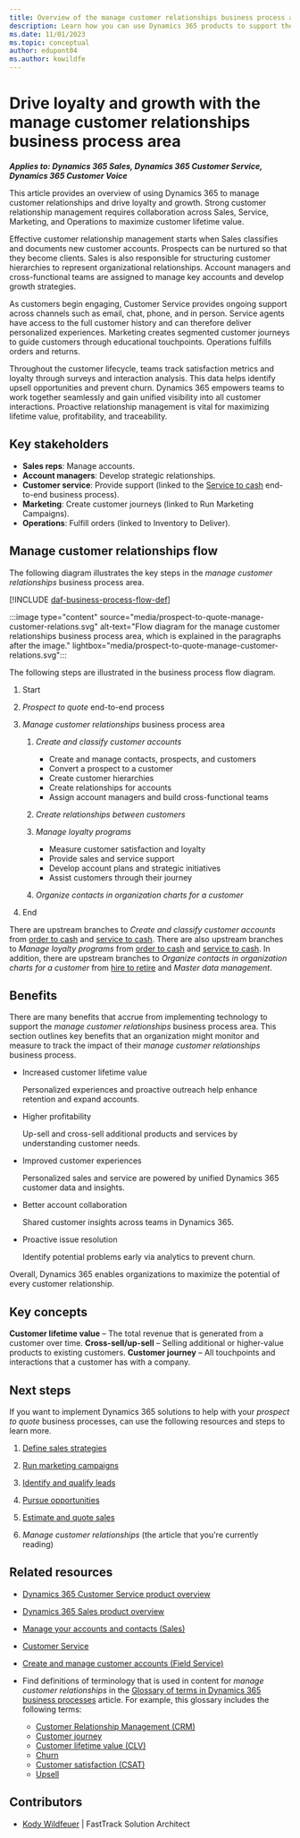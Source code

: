 ```yaml
---
title: Overview of the manage customer relationships business process area
description: Learn how you can use Dynamics 365 products to support the organization's business processes for managing customer relationships.
ms.date: 11/01/2023
ms.topic: conceptual
author: edupont04
ms.author: kowildfe
---
```


# Drive loyalty and growth with the manage customer relationships business process area

***Applies to: Dynamics 365 Sales, Dynamics 365 Customer Service, Dynamics 365 Customer Voice***

This article provides an overview of using Dynamics 365 to manage customer relationships and drive loyalty and growth. Strong customer relationship management requires collaboration across Sales, Service, Marketing, and Operations to maximize customer lifetime value.

Effective customer relationship management starts when Sales classifies and documents new customer accounts. Prospects can be nurtured so that they become clients. Sales is also responsible for structuring customer hierarchies to represent organizational relationships. Account managers and cross-functional teams are assigned to manage key accounts and develop growth strategies.

As customers begin engaging, Customer Service provides ongoing support across channels such as email, chat, phone, and in person. Service agents have access to the full customer history and can therefore deliver personalized experiences. Marketing creates segmented customer journeys to guide customers through educational touchpoints. Operations fulfills orders and returns.

Throughout the customer lifecycle, teams track satisfaction metrics and loyalty through surveys and interaction analysis. This data helps identify upsell opportunities and prevent churn. Dynamics 365 empowers teams to work together seamlessly and gain unified visibility into all customer interactions. Proactive relationship management is vital for maximizing lifetime value, profitability, and traceability.

## Key stakeholders

- **Sales reps**: Manage accounts.
- **Account managers**: Develop strategic relationships.
- **Customer service**: Provide support (linked to the [Service to cash](service-to-cash-overview.md) end-to-end business process).
- **Marketing**: Create customer journeys (linked to Run Marketing Campaigns).
- **Operations**: Fulfill orders (linked to Inventory to Deliver).

## Manage customer relationships flow

The following diagram illustrates the key steps in the *manage customer relationships* business process area.

[!INCLUDE [daf-business-process-flow-def](~/../shared-content/shared/guidance-includes/daf-business-process-flow-def.md)]

:::image type="content" source="media/prospect-to-quote-manage-customer-relations.svg" alt-text="Flow diagram for the manage customer relationships business process area, which is explained in the paragraphs after the image." lightbox="media/prospect-to-quote-manage-customer-relations.svg":::

The following steps are illustrated in the business process flow diagram.

1. Start
1. *Prospect to quote* end-to-end process
1. *Manage customer relationships* business process area

    1. *Create and classify customer accounts*

        - Create and manage contacts, prospects, and customers
        - Convert a prospect to a customer
        - Create customer hierarchies
        - Create relationships for accounts
        - Assign account managers and build cross-functional teams

    1. *Create relationships between customers*
    1. *Manage loyalty programs*

        - Measure customer satisfaction and loyalty
        - Provide sales and service support
        - Develop account plans and strategic initiatives
        - Assist customers through their journey

    1. *Organize contacts in organization charts for a customer*

1. End

There are upstream branches to *Create and classify customer accounts* from [order to cash](order-to-cash-overview.md) and [service to cash](service-to-cash-overview.md). There are also upstream branches to *Manage loyalty programs* from [order to cash](order-to-cash-overview.md) and [service to cash](service-to-cash-overview.md). In addition, there are upstream branches to *Organize contacts in organization charts for a customer* from [hire to retire](hire-to-retire-overview.md) and *Master data management*.

## Benefits

There are many benefits that accrue from implementing technology to support the *manage customer relationships* business process area. This section outlines key benefits that an organization might monitor and measure to track the impact of their *manage customer relationships* business process.

- Increased customer lifetime value

    Personalized experiences and proactive outreach help enhance retention and expand accounts.

- Higher profitability

    Up-sell and cross-sell additional products and services by understanding customer needs.

- Improved customer experiences

    Personalized sales and service are powered by unified Dynamics 365 customer data and insights.

- Better account collaboration

    Shared customer insights across teams in Dynamics 365.

- Proactive issue resolution

    Identify potential problems early via analytics to prevent churn.

Overall, Dynamics 365 enables organizations to maximize the potential of every customer relationship.

## Key concepts

**Customer lifetime value** – The total revenue that is generated from a customer over time.
**Cross-sell/up-sell** – Selling additional or higher-value products to existing customers.
**Customer journey** – All touchpoints and interactions that a customer has with a company.

## Next steps

If you want to implement Dynamics 365 solutions to help with your *prospect to quote* business processes, can use the following resources and steps to learn more.

1. [Define sales strategies](prospect-to-quote-define-sales-strategy-overview.md)

2. [Run marketing campaigns](prospect-to-quote-run-marketing-campaigns-overview.md)

3. [Identify and qualify leads](prospect-to-quote-identify-qualify-leads.md)

4. [Pursue opportunities](prospect-to-quote-pursue-opportunities-overview.md)

5. [Estimate and quote sales](prospect-to-quote-estimate-quote-sales-overview.md)

6. *Manage customer relationships* (the article that you're currently reading)

## Related resources

- [Dynamics 365 Customer Service product overview](https://dynamics.microsoft.com/customer-service)
- [Dynamics 365 Sales product overview](https://dynamics.microsoft.com/sales)
- [Manage your accounts and contacts (Sales)](/dynamics365/sales/accounts-contacts)
- [Customer Service](/dynamics365/customer-service)
- [Create and manage customer accounts (Field Service)](/dynamics365/field-service/accounts)
- Find definitions of terminology that is used in content for *manage customer relationships* in the [Glossary of terms in Dynamics 365 business processes](glossary.md) article. For example, this glossary includes the following terms:

    - [Customer Relationship Management (CRM)](glossary.md#customer-relationship-management-crm)
    - [Customer journey](glossary.md#customer-journey)
    - [Customer lifetime value (CLV)](glossary.md#customer-lifetime-value-clv)
    - [Churn](glossary.md#churn)
    - [Customer satisfaction (CSAT)](glossary.md#customer-satisfaction-csat)
    - [Upsell](glossary.md#upsell)

<!-- ## Tags

*Products:* Dynamics 365 Sales, Dynamics 365 Customer Service

*Industries:* Manufacturing, Retail, Financial Services, Healthcare

*Roles:* Sales Manager, Account Manager, Service Manager -->

## Contributors

- [Kody Wildfeuer]( https://www.linkedin.com/in/kody-wildfeuer/) \| FastTrack Solution Architect
